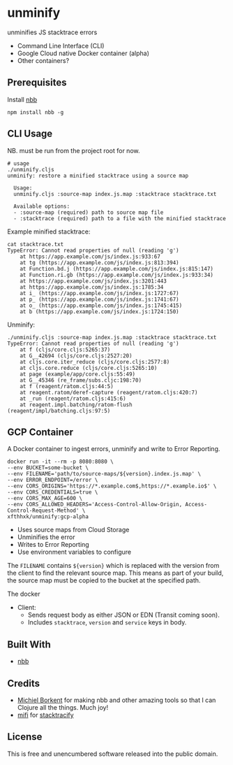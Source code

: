 # unminify
unminifies JS stacktrace errors

* Command Line Interface (CLI)
* Google Cloud native Docker container (alpha)
* Other containers?

## Prerequisites
Install [nbb](https://github.com/babashka/nbb)
```shell
npm install nbb -g
```

## CLI Usage
NB. must be run from the project root for now.
```shell
# usage
./unminify.cljs
unminify: restore a minified stacktrace using a source map

  Usage:
  unminify.cljs :source-map index.js.map :stacktrace stacktrace.txt

  Available options:
  - :source-map (required) path to source map file
  - :stacktrace (required) path to a file with the minified stacktrace
```

Example minified stacktrace:
```shell
cat stacktrace.txt
TypeError: Cannot read properties of null (reading 'g')
    at https://app.example.com/js/index.js:933:67
    at tg (https://app.example.com/js/index.js:813:394)
    at Function.bd.j (https://app.example.com/js/index.js:815:147)
    at Function.ri.gb (https://app.example.com/js/index.js:933:34)
    at https://app.example.com/js/index.js:3201:443
    at https://app.example.com/js/index.js:1785:34
    at i_ (https://app.example.com/js/index.js:1727:67)
    at p_ (https://app.example.com/js/index.js:1741:67)
    at o_ (https://app.example.com/js/index.js:1745:415)
    at b (https://app.example.com/js/index.js:1724:150)
```

Unminify:
```shell
./unminify.cljs :source-map index.js.map :stacktrace stacktrace.txt
TypeError: Cannot read properties of null (reading 'g')
    at f (cljs/core.cljs:5265:37)
    at G__42694 (cljs/core.cljs:2527:20)
    at cljs.core.iter_reduce (cljs/core.cljs:2577:8)
    at cljs.core.reduce (cljs/core.cljs:5265:10)
    at page (example/app/core.cljs:55:49)
    at G__45346 (re_frame/subs.cljc:198:70)
    at f (reagent/ratom.cljs:44:5)
    at reagent.ratom/deref-capture (reagent/ratom.cljs:420:7)
    at _run (reagent/ratom.cljs:415:6)
    at reagent.impl.batching/ratom-flush (reagent/impl/batching.cljs:97:5)
```

## GCP Container
A Docker container to ingest errors, unminify and write to Error Reporting.

```shell
docker run -it --rm -p 8080:8080 \
--env BUCKET=some-bucket \
--env FILENAME='path/to/source-maps/${version}.index.js.map' \
--env ERROR_ENDPOINT=/error \
--env CORS_ORIGINS='https://*.example.com$,https://*.example.io$' \
--env CORS_CREDENTIALS=true \
--env CORS_MAX_AGE=600 \
--env CORS_ALLOWED_HEADERS='Access-Control-Allow-Origin, Access-Control-Request-Method' \
xfthhxk/unminify:gcp-alpha
```

* Uses source maps from Cloud Storage
* Unminifies the error
* Writes to Error Reporting
* Use environment variables to configure

The `FILENAME` contains `${version}` which is replaced with the version from the client to find the relevant source map. This means as part of your build, the source map must be copied to the bucket at the specified path.

The docker

* Client:
  - Sends request body as either JSON or EDN (Transit coming soon).
  - Includes `stacktrace`, `version` and `service` keys in body.



## Built With
* [nbb](https://github.com/babashka/nbb)


## Credits
* [Michiel Borkent](https://github.com/borkdude) for making nbb and other amazing tools so that I can Clojure all the things. Much joy!
* [mifi](https://github.com/mifi) for [stacktracify](https://github.com/mifi/stacktracify)

## License
This is free and unencumbered software released into the public domain.

